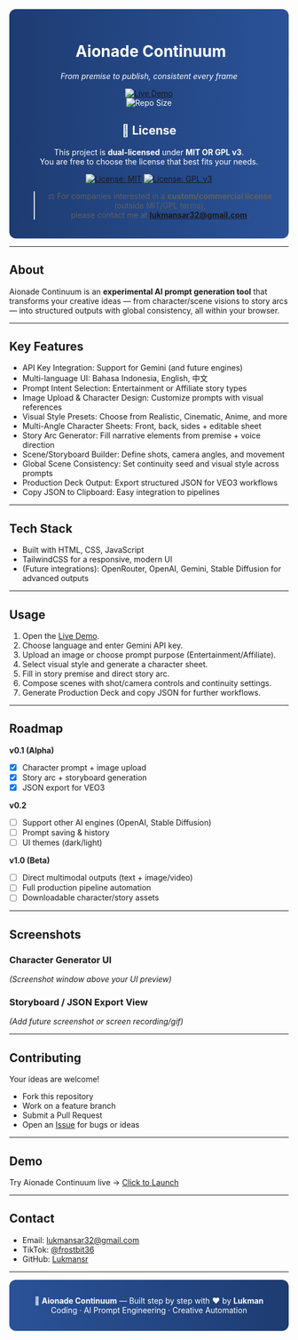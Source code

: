 <div align="center" style="background: linear-gradient(90deg, #1e3c72, #2a5298); padding: 20px; border-radius: 12px; color: white;">

# ​ Aionade Continuum  
_From premise to publish, consistent every frame_

[![Live Demo](https://img.shields.io/badge/Demo-Live-blue?style=for-the-badge)](https://lukmansr.github.io/aionade-continuum/)  
![Repo Size](https://img.shields.io/github/repo-size/Lukmansr/aionade-continuum)  

## 📄 License
This project is **dual-licensed** under **MIT OR GPL v3**.  
You are free to choose the license that best fits your needs.  

[![License: MIT](https://img.shields.io/badge/License-MIT-yellow.svg)](LICENSE)
[![License: GPL v3](https://img.shields.io/badge/License-GPLv3-blue.svg)](LICENSE)

> ⚖️ For companies interested in a **custom/commercial license** (outside MIT/GPL terms),  
> please contact me at **lukmansar32@gmail.com**.
  

</div>

---

##  About  
Aionade Continuum is an **experimental AI prompt generation tool** that transforms your creative ideas — from character/scene visions to story arcs — into structured outputs with global consistency, all within your browser.

---

##  Key Features  
-  API Key Integration: Support for Gemini (and future engines)  
-  Multi-language UI: Bahasa Indonesia, English, 中文  
-  Prompt Intent Selection: Entertainment or Affiliate story types  
-  Image Upload & Character Design: Customize prompts with visual references  
-  Visual Style Presets: Choose from Realistic, Cinematic, Anime, and more  
-  Multi-Angle Character Sheets: Front, back, sides + editable sheet  
-  Story Arc Generator: Fill narrative elements from premise + voice direction  
-  Scene/Storyboard Builder: Define shots, camera angles, and movement  
-  Global Scene Consistency: Set continuity seed and visual style across prompts  
-  Production Deck Output: Export structured JSON for VEO3 workflows  
-  Copy JSON to Clipboard: Easy integration to pipelines

---

##  Tech Stack  
- Built with HTML, CSS, JavaScript  
- TailwindCSS for a responsive, modern UI  
- (Future integrations): OpenRouter, OpenAI, Gemini, Stable Diffusion for advanced outputs

---

##  Usage  
1. Open the [Live Demo](https://lukmansr.github.io/aionade-continuum/).  
2. Choose language and enter Gemini API key.  
3. Upload an image or choose prompt purpose (Entertainment/Affiliate).  
4. Select visual style and generate a character sheet.  
5. Fill in story premise and direct story arc.  
6. Compose scenes with shot/camera controls and continuity settings.  
7. Generate Production Deck and copy JSON for further workflows.

---

##  Roadmap  

**v0.1 (Alpha)**  
- [x] Character prompt + image upload  
- [x] Story arc + storyboard generation  
- [x] JSON export for VEO3  

**v0.2**  
- [ ] Support other AI engines (OpenAI, Stable Diffusion)  
- [ ] Prompt saving & history  
- [ ] UI themes (dark/light)  

**v1.0 (Beta)**  
- [ ] Direct multimodal outputs (text + image/video)  
- [ ] Full production pipeline automation  
- [ ] Downloadable character/story assets  

---

##  Screenshots  

### Character Generator UI  
*(Screenshot window above your UI preview)*  

### Storyboard / JSON Export View  
*(Add future screenshot or screen recording/gif)*  

---

##  Contributing  
Your ideas are welcome!  
- Fork this repository  
- Work on a feature branch  
- Submit a Pull Request  
- Open an [Issue](https://github.com/Lukmansr/aionade-continuum/issues) for bugs or ideas

---

##  Demo  
Try Aionade Continuum live → [Click to Launch](https://lukmansr.github.io/aionade-continuum/)

---

##  Contact  
-  Email: [lukmansar32@gmail.com](mailto:lukmansar32@gmail.com)  
-  TikTok: [@frostbit36](https://www.tiktok.com/@frostbit36)  
-  GitHub: [Lukmansr](https://github.com/Lukmansr)

---

<div align="center" style="background: linear-gradient(90deg, #2a5298, #1e3c72); padding: 15px; border-radius: 12px; color: white;">

🌌 <b>Aionade Continuum</b> — Built step by step with ❤️ by <b>Lukman</b>  
 Coding · AI Prompt Engineering · Creative Automation

</div>
